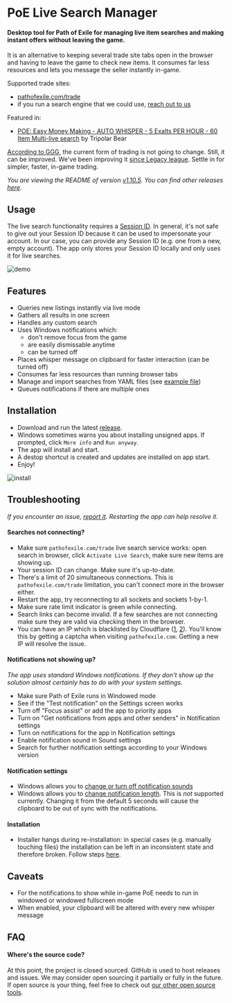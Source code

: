 # PoE Live Search Manager

#### Desktop tool for Path of Exile for managing live item searches and making instant offers without leaving the game.

It is an alternative to keeping several trade site tabs open in the browser and having to leave the game to check new items. It consumes far less resources and lets you message the seller instantly in-game.

Supported trade sites:
- [pathofexile.com/trade](https://www.pathofexile.com/trade/search/)
- if you run a search engine that we could use, [reach out to us](mailto:git.thisismydesign@gmail.com)

Featured in:
- [POE: Easy Money Making - AUTO WHISPER - 5 Exalts PER HOUR - 60 Item Multi-live search](https://youtu.be/dBqJ8-N5Ygs?t=1903) by Tripolar Bear

[According to GGG](https://www.poe-vault.com/news/2019/05/03/improvements-to-trading-in-path-of-exile-on-pc-are-they-coming), the current form of trading is not going to change. Still, it can be improved. We've been improving it [since Legacy league](/../../releases/tag/v0.1.0). Settle in for simpler, faster, in-game trading.

*You are viewing the README of version [v1.10.5](/../../releases/tag/v1.10.5). You can find other releases [here](/../../releases).*

## Usage

The live search functionality requires a [Session ID](https://github.com/Stickymaddness/Procurement/wiki/SessionID). In general, it's not safe to give out your Session ID because it can be used to impersonate your account. In our case, you can provide any Session ID (e.g. one from a new, empty account). The app only stores your Session ID locally and only uses it for live searches.

![demo](demo.gif)

## Features

- Queries new listings instantly via live mode
- Gathers all results in one screen
- Handles any custom search
- Uses Windows notifications which:
  - don't remove focus from the game
  - are easily dismissable anytime
  - can be turned off
- Places whisper message on clipboard for faster interaction (can be turned off)
- Consumes far less resources than running browser tabs
- Manage and import searches from YAML files (see [example file](example-import-input.yml))
- Queues notifications if there are multiple ones

## Installation

- Download and run the latest [release](/../../releases).
- Windows sometimes warns you about installing unsigned apps. If prompted, click `More info` and `Run anyway`.
- The app will install and start.
- A destop shortcut is created and updates are installed on app start.
- Enjoy!

![install](install.gif)

## Troubleshooting

*If you encounter an issue, [report it](/../../issues/new/choose). Restarting the app can help resolve it.*

#### Searches not connecting?

- Make sure `pathofexile.com/trade` live search service works: open search in browser, click `Activate Live Search`, make sure new items are showing up.
- Your session ID can change. Make sure it's up-to-date.
- There's a limit of 20 simultaneous connections. This is `pathofexile.com/trade` limitation, you can't connect more in the browser either.
- Restart the app, try reconnecting to all sockets and sockets 1-by-1.
- Make sure rate limit indicator is green while connecting.
- Search links can become invalid. If a few searches are not connecting make sure they are valid via checking them in the browser.
- You can have an IP which is blacklisted by Cloudflare ([1](https://www.reddit.com/r/pathofexile/comments/aw2p9j/trying_to_visit_pathofexilecom_and_i_get_this/), [2](https://www.reddit.com/r/pathofexile/comments/awscxe/anyone_issues_with_poe_website_captcha/)). You'll know this by getting a captcha when visiting `pathofexile.com`. Getting a new IP will resolve the issue.

#### Notifications not showing up?

*The app uses standard Windows notifications. If they don't show up the solution almost certainly has to do with your system settings.*

- Make sure Path of Exile runs in Windowed mode
- See if the "Test notification" on the Settings screen works
- Turn off "Focus assist" or add the app to priority apps
- Turn on "Get notifications from apps and other senders" in Notification settings
- Turn on notifications for the app in Notification settings
- Enable notification sound in Sound settings
- Search for further notification settings according to your Windows version

#### Notification settings

- Windows allows you to [change or turn off notification sounds](https://www.google.com/search?q=windows+notification+sound)
- Windows allows you to [change notification length](https://www.google.com/search?q=windows+notification+length). This is _not_ supported currently. Changing it from the default 5 seconds will cause the clipboard to be out of sync with the notifications.

#### Installation

- Installer hangs during re-installation: in special cases (e.g. manually touching files) the installation can be left in an inconsistent state and therefore broken. Follow steps [here](/../../issues/53#issuecomment-537375953).

## Caveats

- For the notifications to show while in-game PoE needs to run in windowed or windowed fullscreen mode
- When enabled, your clipboard will be altered with every new whisper message

## FAQ

#### Where's the source code?

At this point, the project is closed sourced. GitHub is used to host releases and issues. We may consider open sourcing it partially or fully in the future. If open source is your thing, feel free to check out [our other open source tools](https://github.com/5k-mirrors).
